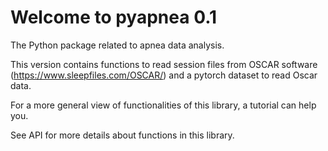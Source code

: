 # Welcome to pyapnea 0.1

The Python package related to apnea data analysis.

This version contains functions to read session files from OSCAR software (https://www.sleepfiles.com/OSCAR/) and a pytorch dataset to read Oscar data.

For a more general view of functionalities of this library, a tutorial can help you.

See API for more details about functions in this library.

